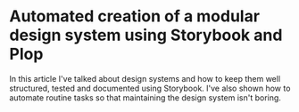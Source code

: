 # Automated creation of a modular design system using Storybook and Plop

In this article I've talked about design systems and how to keep them well structured, tested and documented using Storybook. I've also shown how to automate routine tasks so that maintaining the design system isn't boring.
